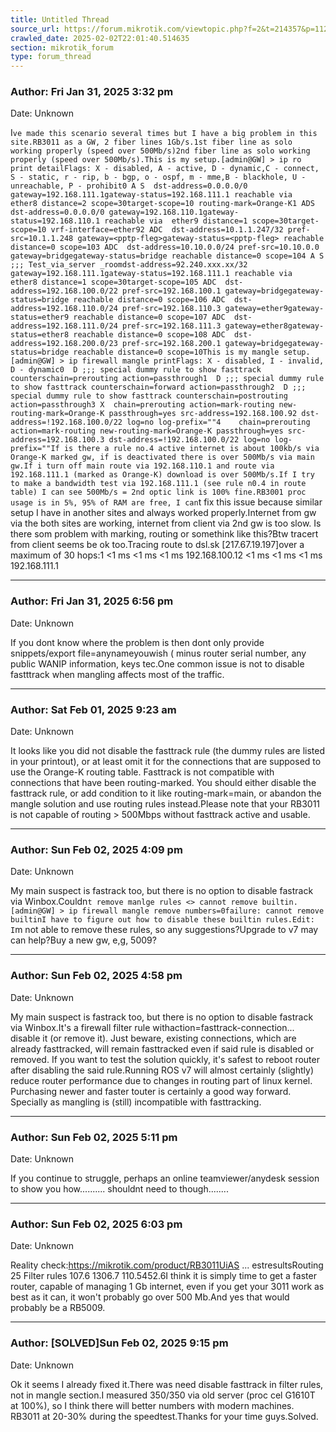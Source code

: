```yaml
---
title: Untitled Thread
source_url: https://forum.mikrotik.com/viewtopic.php?f=2&t=214357&p=1123429&amp;sid=3b77a3334c914448dbbc02bfdff4c3aa#p1123429
crawled_date: 2025-02-02T22:01:40.514635
section: mikrotik_forum
type: forum_thread
---
```


### Author: Fri Jan 31, 2025 3:32 pm
Date: Unknown

I`ve made this scenario several times but I have a big problem in this site.RB3011 as a GW, 2 fiber lines 1Gb/s.1st fiber line as solo working properly (speed over 500Mb/s)2nd fiber line as solo working properly (speed over 500Mb/s).This is my setup.[admin@GW] > ip ro print detailFlags: X - disabled, A - active, D - dynamic,C - connect, S - static, r - rip, b - bgp, o - ospf, m - mme,B - blackhole, U - unreachable, P - prohibit0 A S  dst-address=0.0.0.0/0 gateway=192.168.111.1gateway-status=192.168.111.1 reachable via  ether8 distance=2 scope=30target-scope=10 routing-mark=Orange-K1 ADS  dst-address=0.0.0.0/0 gateway=192.168.110.1gateway-status=192.168.110.1 reachable via  ether9 distance=1 scope=30target-scope=10 vrf-interface=ether92 ADC  dst-address=10.1.1.247/32 pref-src=10.1.1.248 gateway=<pptp-fleg>gateway-status=<pptp-fleg> reachable distance=0 scope=103 ADC  dst-address=10.10.0.0/24 pref-src=10.10.0.0 gateway=bridgegateway-status=bridge reachable distance=0 scope=104 A S  ;;; Test_via_server _roomdst-address=92.240.xxx.xx/32 gateway=192.168.111.1gateway-status=192.168.111.1 reachable via  ether8 distance=1 scope=30target-scope=105 ADC  dst-address=192.168.100.0/22 pref-src=192.168.100.1 gateway=bridgegateway-status=bridge reachable distance=0 scope=106 ADC  dst-address=192.168.110.0/24 pref-src=192.168.110.3 gateway=ether9gateway-status=ether9 reachable distance=0 scope=107 ADC  dst-address=192.168.111.0/24 pref-src=192.168.111.3 gateway=ether8gateway-status=ether8 reachable distance=0 scope=108 ADC  dst-address=192.168.200.0/23 pref-src=192.168.200.1 gateway=bridgegateway-status=bridge reachable distance=0 scope=10This is my mangle setup.[admin@GW] > ip firewall mangle printFlags: X - disabled, I - invalid, D - dynamic0  D ;;; special dummy rule to show fasttrack counterschain=prerouting action=passthrough1  D ;;; special dummy rule to show fasttrack counterschain=forward action=passthrough2  D ;;; special dummy rule to show fasttrack counterschain=postrouting action=passthrough3 X  chain=prerouting action=mark-routing new-routing-mark=Orange-K passthrough=yes src-address=192.168.100.92 dst-address=!192.168.100.0/22 log=no log-prefix=""4    chain=prerouting action=mark-routing new-routing-mark=Orange-K passthrough=yes src-address=192.168.100.3 dst-address=!192.168.100.0/22 log=no log-prefix=""If is there a rule no.4 active internet is about 100kb/s via Orange-K marked gw, if is deactivated there is over 500Mb/s via main gw.If i turn off main route via 192.168.110.1 and route via 192.168.111.1 (marked as Orange-K) download is over 500Mb/s.If I try to make a bandwidth test via 192.168.111.1 (see rule n0.4 in route table) I can see 500Mb/s = 2nd optic link is 100% fine.RB3001 proc usage is in 5%, 95% of RAM are free, I can`t fix this issue because similar setup I have in another sites and always worked properly.Internet from gw via the both sites are working, internet from client via 2nd gw is too slow. Is there som problem with marking, routing or somethink like this?Btw tracert from client seems be ok too.Tracing route to dsl.sk [217.67.19.197]over a maximum of 30 hops:1    <1 ms    <1 ms    <1 ms  192.168.100.12    <1 ms    <1 ms    <1 ms  192.168.111.1


---
### Author: Fri Jan 31, 2025 6:56 pm
Date: Unknown

If you dont know where the problem is then dont only provide snippets/export file=anynameyouwish ( minus router serial number, any public WANIP information, keys tec.One common issue is not to disable fastttrack when mangling affects most of the traffic.


---
### Author: Sat Feb 01, 2025 9:23 am
Date: Unknown

It looks like you did not disable the fasttrack rule (the dummy rules are listed in your printout), or at least omit it for the connections that are supposed to use the Orange-K routing table. Fasttrack is not compatible with connections that have been routing-marked. You should either disable the fasttrack rule, or add condition to it like routing-mark=main, or abandon the mangle solution and use routing rules instead.Please note that your RB3011 is not capable of routing > 500Mbps without fasttrack active and usable.


---
### Author: Sun Feb 02, 2025 4:09 pm
Date: Unknown

My main suspect is fastrack too, but there is no option to disable fastrack via Winbox.Couldn`t remove manlge rules <> cannot remove builtin.[admin@GW] > ip firewall mangle remove numbers=0failure: cannot remove builtinI have to figure out how to disable these builtin rules.Edit: I`m not able to remove these rules, so any suggestions?Upgrade to v7 may can help?Buy a new gw, e,g, 5009?


---
### Author: Sun Feb 02, 2025 4:58 pm
Date: Unknown

My main suspect is fastrack too, but there is no option to disable fastrack via Winbox.It's a firewall filter rule withaction=fasttrack-connection... disable it (or remove it). Just beware, existing connections, which are already fasttracked, will remain fasttracked even if said rule is disabled or removed. If you want to test the solution quickly, it's safest to reboot router after disabling the said rule.Running ROS v7 will almost certainly (slightly) reduce router performance due to changes in routing part of linux kernel. Purchasing newer and faster touter is certainly a good way forward. Specially as mangling is (still) incompatible with fasttracking.


---
### Author: Sun Feb 02, 2025 5:11 pm
Date: Unknown

If you continue to struggle, perhaps an online teamviewer/anydesk session to show you how.......... shouldnt need to though........


---
### Author: Sun Feb 02, 2025 6:03 pm
Date: Unknown

Reality check:https://mikrotik.com/product/RB3011UiAS ... estresultsRouting	25 Filter rules	107.6	1306.7	110.5452.6I think it is simply time to get a faster router, capable of managing 1 Gb internet, even if you get your 3011 work as best as it can, it won't probably go over 500 Mb.And yes that would probably be a RB5009.


---
### Author: [SOLVED]Sun Feb 02, 2025 9:15 pm
Date: Unknown

Ok it seems I already fixed it.There was need disable fasttrack in filter rules, not in mangle section.I measured 350/350 via old server (proc cel G1610T at 100%), so I think there will better numbers with modern machines. RB3011 at 20-30% during the speedtest.Thanks for your time guys.Solved.

